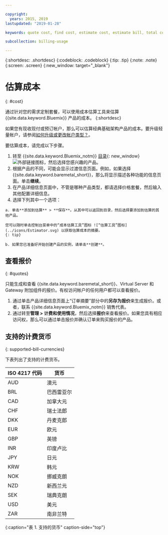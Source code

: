 ```yaml
---

copyright:
  years: 2015, 2019
lastupdated: "2019-01-28"

keywords: quote cost, find cost, estimate cost, estimate bill, total cost, service cost

subcollection: billing-usage

---
```


{:shortdesc: .shortdesc}
{:codeblock: .codeblock}
{:tip: .tip}
{:note: .note}
{:screen: .screen}
{:new_window: target="_blank"}

# 估算成本
{: #cost}

通过针对您的需求定制套餐，可以使用成本估算工具来估算 {{site.data.keyword.Bluemix}} 产品的成本。
{:shortdesc}

如果您有现收现付或预订帐户，那么可以估算经典基础架构产品的成本。要升级轻量帐户，请参阅[如何升级或更改帐户类型？](/docs/account?topic=account-accountfaqs)。

要估算成本，请完成以下步骤。

  1. 转至 {{site.data.keyword.Bluemix_notm}} [目录](https://cloud.ibm.com/catalog){: new_window} ![外部链接图标](../icons/launch-glyph.svg "外部链接图标")，然后选择您感兴趣的产品。
  2. 根据产品的不同，可能会显示过渡信息页面。例如，如果选择 {{site.data.keyword.baremetal_short}}，那么将显示描述各种功能的信息页面。单击**继续**。
  3. 在产品详细信息页面中，不管是哪种产品类型，都请选择价格套餐，然后输入其他配置详细信息。
  4. 选择下列其中一个选项：

    a. 单击**添加到估算** > **保存**。从其中可以返回到目录，然后选择要添加到估算的其他产品。

    您可以随时单击控制台菜单中的“成本估算工具”图标 ![“估算工具”图标](../icons/Estimator.svg) 以获取估算成本的摘要。
    {: tip}

    b. 如果您已准备好开始创建产品的实例，请单击**创建**。


## 查看报价
{: #quotes}

只能生成和查看 {{site.data.keyword.baremetal_short}}、Virtual Server 和 Gateway 附加组件的报价。有权访问帐户的任何用户都可以查看报价。

  1. 通过单击产品详细信息页面上“订单摘要”部分中的**另存为报价**来生成报价。或者，联系 {{site.data.keyword.Bluemix_notm}} 销售代表。
  2. 通过转至**管理 > 计费和使用情况**，然后选择**报价**来查看报价。如果您具有相应访问权，那么可以通过单击报价并确认订单来购买报价的产品。


## 支持的计费货币
{: supported-bill-currencies}

下表列出了支持的计费货币。

|ISO 4217 代码|货币|
|---------------|----------------------|
|AUD|澳元|
|BRL|	巴西雷亚尔|
|CAD|	加拿大元|
|CHF|	瑞士法郎|
|DKK|	丹麦克郎|
|EUR|	欧元|
|GBP|	英镑|
|INR|	印度卢比|
|JPY|	日元|
|KRW|	韩元|
|NOK|	挪威克朗|
|NZD|	新西兰元|
|SEK|	瑞典克朗|
|USD|美元|
|ZAR|	南非兰特|
{:caption="表 1. 支持的货币" caption-side="top"}
